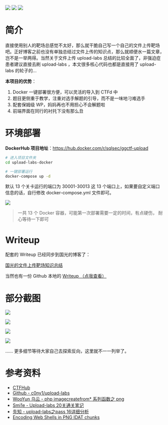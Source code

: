 ![](https://img.shields.io/hexpm/l/plug) ![](https://img.shields.io/github/repo-size/sqlsec/upload-labs-docker?color=green) ![](https://img.shields.io/github/stars/sqlsec/upload-labs-docker?color=yellow) 

# 简介

直接使用别人的靶场总感觉不太好，那么就干脆自己写一个自己的文件上传靶场吧。正好博客之前也没有单独总结过文件上传的知识点，那么就顺便水一篇文章，岂不是一举两得。当然关于文件上传 upload-labs 总结的比较全面了，非强迫症患者建议直接去刷 upload-labs ，本文很多核心代码也都是直接用了 upload-labs 的轮子的…



**本项目的优势**：

1. Docker 一键部署很方便，可以灵活的导入到 CTFd 中
2. 题目更侧重于教学，注重对选手解题的引导，而不是一味地刁难选手
3. 配套保姆级 WP，妈妈再也不用担心不会解题啦
4. 前端界面在同行的衬托下没有那么丑

# 环境部署

**DockerHub 项目地址**：https://hub.docker.com/r/sqlsec/ggctf-upload

```bash
# 进入项目文件夹
cd upload-labs-docker

# 一键部署运行
docker-compose up -d
```

默认 13 个关卡运行的端口为 30001-30013 这 13 个端口上，如果要自定义端口信息的话，自行修改 docker-compose.yml 文件即可。

![](imgs/image-20201026161223134.png)  

> 一共 13 个 Docker 容器，可能第一次部署需要一定的时间，有点硬伤， 耐心等待一下即可

# Writeup

配套的 Writeup 已经同步到国光的博客了：

[国光的文件上传靶场知识总结](https://www.sqlsec.com/2020/10/upload.html) 

当然也有一份 Github 本地的 [Writeup （点我查看）](./WP.md)

# 部分截图

![](imgs/16035981315620.png) 

![](imgs/16036091167949.png) 

![](imgs/160361194314.png) 

 ![](imgs/16036129575787.png) 

...... 更多细节等待大家自己去探索反向，这里就不一一列举了。

# 参考资料

- [CTFHub](https://www.ctfhub.com/)
- [Github - c0ny1/upload-labs](https://github.com/c0ny1/upload-labs)
- [WooYun 乌云 - php imagecreatefrom* 系列函数之 png](https://wooyun.x10sec.org/static/drops/tips-16034.html)
- [Smi1e - Upload-labs 20关通关笔记](https://www.smi1e.top/upload-labs-20关通关笔记/)
- [先知 - upload-labs之pass 16详细分析](https://xz.aliyun.com/t/2657)
- [Encoding Web Shells in PNG IDAT chunks](https://www.idontplaydarts.com/2012/06/encoding-web-shells-in-png-idat-chunks/)




